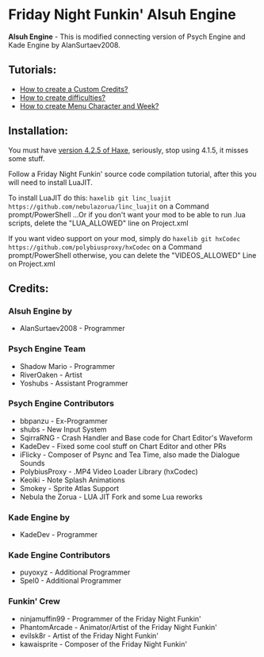 # Friday Night Funkin' Alsuh Engine

**Alsuh Engine** - This is modified connecting version of Psych Engine and Kade Engine by AlanSurtaev2008.

## Tutorials:
- [How to create a Custom Credits?](https://github.com/AlanSurtaev2008/FNF-AlsuhEngine/blob/main/docs/tutorials/customcredits.md)
- [How to create difficulties?](https://github.com/AlanSurtaev2008/FNF-AlsuhEngine/blob/main/docs/tutorials/newdifficulty.md)
- [How to create Menu Character and Week?](https://github.com/AlanSurtaev2008/FNF-AlsuhEngine/blob/main/docs/tutorials/weekEditor.md)

## Installation:
You must have [version 4.2.5 of Haxe](https://haxe.org/download/version/4.2.5/), seriously, stop using 4.1.5, it misses some stuff.

Follow a Friday Night Funkin' source code compilation tutorial, after this you will need to install LuaJIT.

To install LuaJIT do this: `haxelib git linc_luajit https://github.com/nebulazorua/linc_luajit` on a Command prompt/PowerShell
...Or if you don't want your mod to be able to run .lua scripts, delete the "LUA_ALLOWED" line on Project.xml

If you want video support on your mod, simply do `haxelib git hxCodec https://github.com/polybiusproxy/hxCodec` on a Command prompt/PowerShell
otherwise, you can delete the "VIDEOS_ALLOWED" Line on Project.xml

## Credits:
### Alsuh Engine by
- AlanSurtaev2008 - Programmer

### Psych Engine Team
- Shadow Mario - Programmer
- RiverOaken - Artist
- Yoshubs - Assistant Programmer

### Psych Engine Contributors
- bbpanzu - Ex-Programmer
- shubs - New Input System
- SqirraRNG - Crash Handler and Base code for Chart Editor's Waveform
- KadeDev - Fixed some cool stuff on Chart Editor and other PRs
- iFlicky - Composer of Psync and Tea Time, also made the Dialogue Sounds
- PolybiusProxy - .MP4 Video Loader Library (hxCodec)
- Keoiki - Note Splash Animations
- Smokey - Sprite Atlas Support
- Nebula the Zorua - LUA JIT Fork and some Lua reworks

### Kade Engine by
- KadeDev - Programmer

### Kade Engine Contributors
- puyoxyz - Additional Programmer
- Spel0 - Additional Programmer

### Funkin' Crew
- ninjamuffin99 - Programmer of the Friday Night Funkin'
- PhantomArcade - Animator/Artist of the Friday Night Funkin'
- evilsk8r - Artist of the Friday Night Funkin'
- kawaisprite - Composer of the Friday Night Funkin'